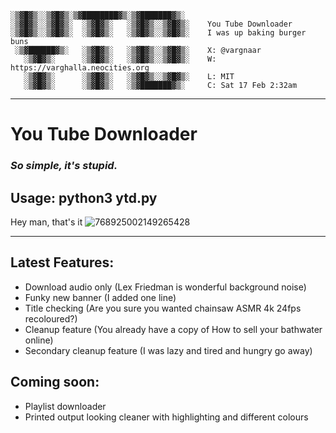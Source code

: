 ```
░▒▓█▓▒░░▒▓█▓▒░▒▓████████▓▒░▒▓███████▓▒░  
░▒▓█▓▒░░▒▓█▓▒░  ░▒▓█▓▒░   ░▒▓█▓▒░░▒▓█▓▒░ 	You Tube Downloader
░▒▓█▓▒░░▒▓█▓▒░  ░▒▓█▓▒░   ░▒▓█▓▒░░▒▓█▓▒░ 	I was up baking burger buns
 ░▒▓██████▓▒░   ░▒▓█▓▒░   ░▒▓█▓▒░░▒▓█▓▒░ 	X: @vargnaar
   ░▒▓█▓▒░      ░▒▓█▓▒░   ░▒▓█▓▒░░▒▓█▓▒░ 	W: https://varghalla.neocities.org
   ░▒▓█▓▒░      ░▒▓█▓▒░   ░▒▓█▓▒░░▒▓█▓▒░ 	L: MIT
   ░▒▓█▓▒░      ░▒▓█▓▒░   ░▒▓███████▓▒░  	C: Sat 17 Feb 2:32am
```
---
# You Tube Downloader
### *So simple, it's stupid.*

**Usage**: python3 ytd.py
---
Hey man, that's it ![768925002149265428](https://github.com/Vargnaar/ytd/assets/16273716/d0c893a8-e18c-47e2-a09b-2723461de26c) 

---
## Latest Features:
- Download audio only (Lex Friedman is wonderful background noise)
- Funky new banner (I added one line)
- Title checking (Are you sure you wanted chainsaw ASMR 4k 24fps recoloured?)
- Cleanup feature (You already have a copy of How to sell your bathwater online)
- Secondary cleanup feature (I was lazy and tired and hungry go away)

## Coming soon:
- Playlist downloader
- Printed output looking cleaner with highlighting and different colours